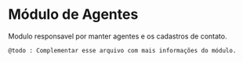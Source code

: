 Módulo de Agentes
=========================

Modulo responsavel por manter agentes e os cadastros de contato. 

```
@todo : Complementar esse arquivo com mais informações do módulo.
```